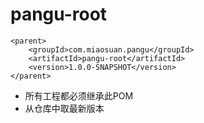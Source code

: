 # pangu-root



````
<parent>
	<groupId>com.miaosuan.pangu</groupId>
	<artifactId>pangu-root</artifactId>
	<version>1.0.0-SNAPSHOT</version>
</parent>
````

- 所有工程都必须继承此POM
- 从仓库中取最新版本
